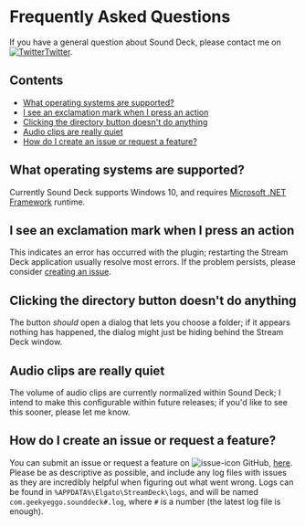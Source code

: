 # Frequently Asked Questions
If you have a general question about Sound Deck, please contact me on [![Twitter](https://i.imgur.com/wWzX9uB.png)Twitter](https://twitter.com/geekyeggo).


## Contents
* [What operating systems are supported?](#what-operating-systems-are-supported)
* [I see an exclamation mark when I press an action](#i-see-an-exclamation-mark-when-i-press-an-action)
* [Clicking the directory button doesn't do anything](#clicking-the-directory-button-doesnt-do-anything)
* [Audio clips are really quiet](#audio-clips-are-really-quiet)
* [How do I create an issue or request a feature?](#how-do-i-create-an-issue-or-request-a-feature)

## What operating systems are supported?
Currently Sound Deck supports Windows 10, and requires [Microsoft .NET Framework](https://dotnet.microsoft.com/download/dotnet-framework) runtime.

## I see an exclamation mark when I press an action
This indicates an error has occurred with the plugin; restarting the Stream Deck application usually resolve most errors. If the problem persists, please consider [creating an issue](#how-do-i-create-an-issue-or-request-a-feature).

## Clicking the directory button doesn't do anything
The button _should_ open a dialog that lets you choose a folder; if it appears nothing has happened, the dialog might just be hiding behind the Stream Deck window.

## Audio clips are really quiet
The volume of audio clips are currently normalized within Sound Deck; I intend to make this configurable within future releases; if you'd like to see this sooner, please let me know.

## How do I create an issue or request a feature?
You can submit an issue or request a feature on ![issue-icon] GitHub, [here](https://github.com/geekyeggo/sounddeck/issues). Please be as descriptive as possible, and include any log files with issues as they are incredibly helpful when figuring out what went wrong. Logs can be found in `%APPDATA%\Elgato\StreamDeck\logs`, and will be named `com.geekyeggo.sounddeck#.log`, where `#` is a number (the latest log file is enough).

[issue-icon]: https://i.imgur.com/9I6NRUm.png

